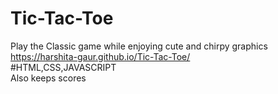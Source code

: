 # Tic-Tac-Toe
Play the Classic game while enjoying cute and chirpy graphics <br>
https://harshita-gaur.github.io/Tic-Tac-Toe/    <br>
#HTML,CSS,JAVASCRIPT <br>
Also keeps scores
